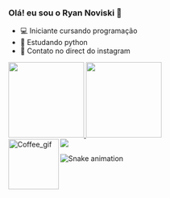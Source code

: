 ### Olá! eu sou o Ryan Noviski 👋

- 💻 Iniciante cursando programação
- 🐍 Estudando python
- 📱 Contato no direct do instagram

 <div>
  <a href="https://github.com/ryanvske">
  <img height="150em" src="https://github-readme-stats.vercel.app/api?username=ryanvske&show_icons=true&theme=dracula&include_all_commits=true&count_private=true"/>
  <img height="150em" src="https://github-readme-stats.vercel.app/api/top-langs/?username=ryanvske&layout=compact&langs_count=7&theme=dracula"/>
</div>

<div>
  <img align="left" alt="Coffee_gif" src="https://c.tenor.com/zcr8c2sf2DIAAAAC/coffee-anime.gif" width="100" height="100">
 </div>
 
<div>
   <a href="https://instagram.com/ryanvske" target="_blank"><img src="https://img.shields.io/badge/-Instagram-%23E4405F?style=for-the-badge&logo=instagram&logoColor=white"  target="_blank"></a>
 
 ![Snake animation](https://github.com/ryanvske/ryanvske/blob/output/github-contribution-grid-snake.svg)
 
 </div>
 
